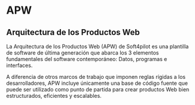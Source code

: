 # APW
## Arquitectura de los Productos Web

La Arquitectura de los Productos Web (APW) de Soft4pilot es una plantilla de software de última generación que abarca los 3 elementos fundamentales del software contemporáneo: Datos, programas e interfaces.

A diferencia de otros marcos de trabajo que imponen reglas rígidas a los desarrolladores, APW incluye únicamente una base de código fuente que puede ser utilizado como punto de partida para crear productos Web bien estructurados, eficientes y escalables.
